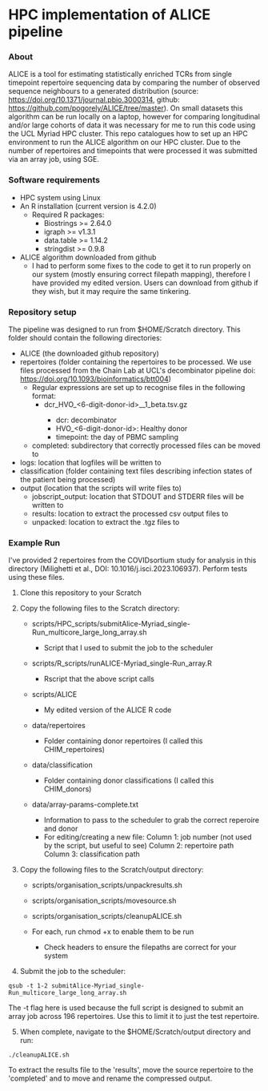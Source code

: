 # HPC implementation of ALICE pipeline

### About
ALICE is a tool for estimating statistically enriched TCRs from single timepoint repertoire sequencing data by comparing the number of observed sequence neighbours to a generated distribution 
(source: https://doi.org/10.1371/journal.pbio.3000314, github: https://github.com/pogorely/ALICE/tree/master). On small datasets this algorithm can be run locally on a laptop, however for 
comparing longitudinal and/or large cohorts of data it was necessary for me to run this code using the UCL Myriad HPC cluster. This repo catalogues how to set up an HPC environment to run the 
ALICE algorithm on our HPC cluster. Due to the number of repertoires and timepoints that were processed it was submitted via an array job, using SGE.

### Software requirements
* HPC system using Linux
* An R installation (current version is 4.2.0)
	* Required R packages:
		* Biostrings >= 2.64.0
		* igraph >= v1.3.1
		* data.table >= 1.14.2
		* stringdist >= 0.9.8
* ALICE algorithm downloaded from github
	* I had to perform some fixes to the code to get it to run properly on our system (mostly ensuring correct filepath mapping), therefore I have provided my edited version. Users can 
download from github if they wish, but it may require the same tinkering.

### Repository setup
The pipeline was designed to run from $HOME/Scratch directory. This folder should contain the following directories:
* ALICE (the downloaded github repository)
* repertoires (folder containing the repertoires to be processed. We use files processed from the Chain Lab at UCL's decombinator pipeline doi: https://doi.org/10.1093/bioinformatics/btt004)
	* Regular expressions are set up to recognise files in the following format:
		* dcr_HVO_<6-digit-donor-id>_<timepoint>_1_beta.tsv.gz
			* dcr: decombinator
			* HVO_<6-digit-donor-id>: Healthy donor
			* timepoint: the day of PBMC sampling
	* completed: subdirectory that correctly processed files can be moved to
* logs: location that logfiles will be written to
* classification (folder containing text files describing infection states of the patient being processed)
* output (location that the scripts will write files to)
	* jobscript_output: location that STDOUT and STDERR files will be written to
	* results: location to extract the processed csv output files to
	* unpacked: location to extract the .tgz files to

### Example Run
I've provided 2 repertoires from the COVIDsortium study for analysis in this directory (Milighetti et al., DOI: 10.1016/j.isci.2023.106937). Perform tests using these files.

1. Clone this repository to your Scratch 

2. Copy the following files to the Scratch directory:
	* scripts/HPC_scripts/submitAlice-Myriad_single-Run_multicore_large_long_array.sh
		* Script that I used to submit the job to the scheduler

	* scripts/R_scripts/runALICE-Myriad_single-Run_array.R
		* Rscript that the above script calls

	* scripts/ALICE 
		* My edited version of the ALICE R code

	* data/repertoires
		* Folder containing donor repertoires (I called this CHIM_repertoires)

	* data/classification
		* Folder containing donor classifications (I called this CHIM_donors)

	* data/array-params-complete.txt
		* Information to pass to the scheduler to grab the correct reperoire and donor
		* For editing/creating a new file:
			Column 1: job number (not used by the script, but useful to see)
			Column 2: repertoire path
			Column 3: classification path

3. Copy the following files to the Scratch/output directory:
	* scripts/organisation_scripts/unpackresults.sh
	* scripts/organisation_scripts/movesource.sh
	* scripts/organisation_scripts/cleanupALICE.sh

	* For each, run chmod +x to enable them to be run
		* Check headers to ensure the filepaths are correct for your system

4. Submit the job to the scheduler:
```
qsub -t 1-2 submitAlice-Myriad_single-Run_multicore_large_long_array.sh
```
The -t flag here is used because the full script is designed to submit an array job across 196 repertoires. Use this to limit it to just the test repertoire.

5. When complete, navigate to the $HOME/Scratch/output directory and run:
```
./cleanupALICE.sh
```
To extract the results file to the 'results', move the source repertoire to the 'completed' and to move and rename the compressed output.
